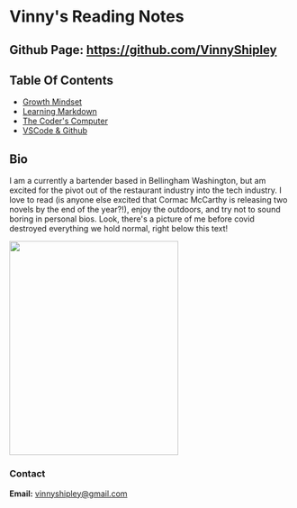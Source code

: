 # Vinny's Reading Notes

## Github Page: https://github.com/VinnyShipley

## Table Of Contents

* [Growth Mindset](growthmind.md)
* [Learning Markdown](class01.md)
* [The Coder's Computer](class02.md)
* [VSCode & Github](gitlearn.md)

## Bio

I am a currently a bartender based in Bellingham Washington, but am excited for the pivot out of the restaurant industry into the tech industry. I love to read (is anyone else excited that Cormac McCarthy is releasing two novels by the end of the year?!), enjoy the outdoors, and try not to sound boring in personal bios. Look, there's a picture of me before covid destroyed everything we hold normal, right below this text!

<img src="https://scontent-sea1-1.xx.fbcdn.net/v/t1.6435-9/93152914_2685180878435847_833977314810265600_n.jpg?_nc_cat=105&ccb=1-5&_nc_sid=0debeb&_nc_ohc=dv_I8PkU81IAX8GTavV&tn=se0R3HZ_HuRBFL8H&_nc_ht=scontent-sea1-1.xx&oh=00_AT-NBWgL3EbNMlbMqadHBbqLbptY-xd62_DLgfdM3vrCIA&oe=625EFEB7" height="380" width="300"/>


### Contact

**Email:** vinnyshipley@gmail.com

